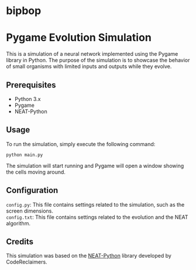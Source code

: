 # bipbop

# Pygame Evolution Simulation

This is a simulation of a neural network implemented using the Pygame library in Python. The purpose of the simulation is to showcase the behavior of small organisms with limited inputs and outputs while they evolve.

## Prerequisites
- Python 3.x
- Pygame
- NEAT-Python

## Usage
To run the simulation, simply execute the following command:
```shell
python main.py
```

The simulation will start running and Pygame will open a window showing the cells moving around.

## Configuration
`config.py`: This file contains settings related to the simulation, such as the screen dimensions.  
`config.txt`: This file contains settings related to the evolution and the NEAT algorithm.  

## Credits
This simulation was based on the [NEAT-Python](https://neat-python.readthedocs.io/) library developed by CodeReclaimers.
